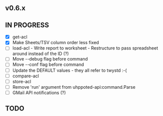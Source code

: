 ## v0.6.x

## IN PROGRESS

- [x] get-acl
- [x] Make Sheets/TSV column order less fixed
- [ ] load-acl
      - Write report to worksheet
      - Restructure to pass spreadsheet around instead of the ID (?)
- [ ] Move --debug flag before command
- [ ] Move --conf flag before command
- [ ] Update the DEFAULT values - they all refer to twystd :-(
- [ ] compare-acl
- [ ] store-acl
- [ ] Remove 'run' argument from uhppoted-api:command.Parse
- [ ] GMail API notifications (?)

## TODO

